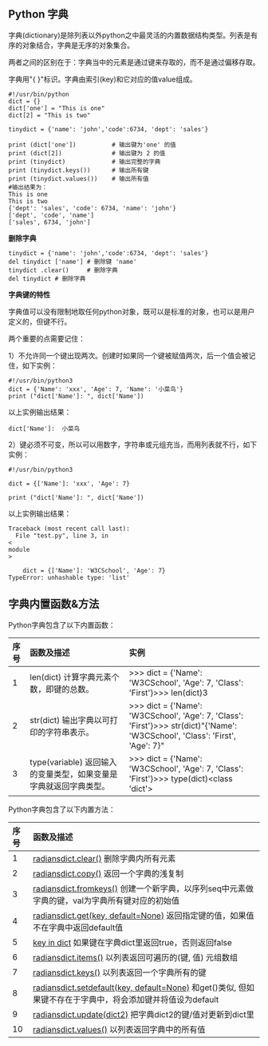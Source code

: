 ## Python 字典

字典\(dictionary\)是除列表以外python之中最灵活的内置数据结构类型。列表是有序的对象结合，字典是无序的对象集合。

两者之间的区别在于：字典当中的元素是通过键来存取的，而不是通过偏移存取。

字典用"{ }"标识。字典由索引\(key\)和它对应的值value组成。

```
#!/usr/bin/python
dict = {}
dict['one'] = "This is one"
dict[2] = "This is two"

tinydict = {'name': 'john','code':6734, 'dept': 'sales'}

print (dict['one'])          # 输出键为'one' 的值
print (dict[2])              # 输出键为 2 的值
print (tinydict)             # 输出完整的字典
print (tinydict.keys())      # 输出所有键
print (tinydict.values())    # 输出所有值
#输出结果为：
This is one
This is two
{'dept': 'sales', 'code': 6734, 'name': 'john'}
['dept', 'code', 'name']
['sales', 6734, 'john']
```

**删除字典**

```
tinydict = {'name': 'john','code':6734, 'dept': 'sales'}
del tinydict ['name'] # 删除键 'name'
tinydict .clear()     # 删除字典
del tinydict # 删除字典
```

**字典键的特性**

字典值可以没有限制地取任何python对象，既可以是标准的对象，也可以是用户定义的，但键不行。

两个重要的点需要记住：

1）不允许同一个键出现两次。创建时如果同一个键被赋值两次，后一个值会被记住，如下实例：

```
#!/usr/bin/python3
dict = {'Name': 'xxx', 'Age': 7, 'Name': '小菜鸟'}
print ("dict['Name']: ", dict['Name'])
```

以上实例输出结果：

```
dict['Name']:  小菜鸟
```

2）键必须不可变，所以可以用数字，字符串或元组充当，而用列表就不行，如下实例：

```
#!/usr/bin/python3

dict = {['Name']: 'xxx', 'Age': 7}

print ("dict['Name']: ", dict['Name'])

```

以上实例输出结果：

```
Traceback (most recent call last):
  File "test.py", line 3, in 
<
module
>

    dict = {['Name']: 'W3CSchool', 'Age': 7}
TypeError: unhashable type: 'list'
```

## 字典内置函数&方法

Python字典包含了以下内置函数：

| 序号 | 函数及描述 | 实例 |
| :--- | :--- | :--- |
| 1 | len\(dict\) 计算字典元素个数，即键的总数。 | &gt;&gt;&gt; dict = {'Name': 'W3CSchool', 'Age': 7, 'Class': 'First'}&gt;&gt;&gt; len\(dict\)3 |
| 2 | str\(dict\) 输出字典以可打印的字符串表示。 | &gt;&gt;&gt; dict = {'Name': 'W3CSchool', 'Age': 7, 'Class': 'First'}&gt;&gt;&gt; str\(dict\)"{'Name': 'W3CSchool', 'Class': 'First', 'Age': 7}" |
| 3 | type\(variable\) 返回输入的变量类型，如果变量是字典就返回字典类型。 | &gt;&gt;&gt; dict = {'Name': 'W3CSchool', 'Age': 7, 'Class': 'First'}&gt;&gt;&gt; type\(dict\)&lt;class 'dict'&gt; |

Python字典包含了以下内置方法：

| 序号 | 函数及描述 |
| :--- | :--- |
| 1 | [radiansdict.clear\(\)](https://www.w3cschool.cn/python3/python3-att-dictionary-clear.html) 删除字典内所有元素 |
| 2 | [radiansdict.copy\(\)](https://www.w3cschool.cn/python3/python3-att-dictionary-copy.html) 返回一个字典的浅复制 |
| 3 | [radiansdict.fromkeys\(\)](https://www.w3cschool.cn/python3/python3-att-dictionary-fromkeys.html) 创建一个新字典，以序列seq中元素做字典的键，val为字典所有键对应的初始值 |
| 4 | [radiansdict.get\(key, default=None\)](https://www.w3cschool.cn/python3/python3-att-dictionary-get.html) 返回指定键的值，如果值不在字典中返回default值 |
| 5 | [key in dict](https://www.w3cschool.cn/python3/python3-att-dictionary-in.html) 如果键在字典dict里返回true，否则返回false |
| 6 | [radiansdict.items\(\)](https://www.w3cschool.cn/python3/python3-att-dictionary-items.html) 以列表返回可遍历的\(键, 值\) 元组数组 |
| 7 | [radiansdict.keys\(\)](https://www.w3cschool.cn/python3/python3-att-dictionary-keys.html) 以列表返回一个字典所有的键 |
| 8 | [radiansdict.setdefault\(key, default=None\)](https://www.w3cschool.cn/python3/python3-att-dictionary-setdefault.html) 和get\(\)类似, 但如果键不存在于字典中，将会添加键并将值设为default |
| 9 | [radiansdict.update\(dict2\)](https://www.w3cschool.cn/python3/python3-att-dictionary-update.html) 把字典dict2的键/值对更新到dict里 |
| 10 | [radiansdict.values\(\)](https://www.w3cschool.cn/python3/python3-att-dictionary-values.html) 以列表返回字典中的所有值 |




